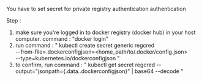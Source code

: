 You have to set secret for private registry authentication authentication

Step :
1. make sure you're logged in to docker registry (docker hub) in your host computer. command : "docker login"
2. run command : "
    kubectl create secret generic regcred \
    --from-file=.dockerconfigjson=<home_path/to/.docker/config.json> \
    --type=kubernetes.io/dockerconfigjson
"
3. to confirm, run command : "
    kubectl get secret regcred --output="jsonpath={.data.\.dockerconfigjson}" | base64 --decode
"
